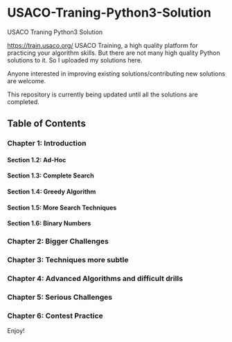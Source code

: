 # USACO-Traning-Python3-Solution
USACO Traning Python3 Solution

https://train.usaco.org/ USACO Training, a high quality platform for practicing your algorithm skills. But there are not many high quality Python solutions to it. So I uploaded my solutions here.

Anyone interested in improving existing solutions/contributing new solutions are welcome.

This repository is currently being updated until all the solutions are completed.

## Table of Contents

### Chapter 1: Introduction

#### Section 1.2: Ad-Hoc

#### Section 1.3: Complete Search

#### Section 1.4: Greedy Algorithm

#### Section 1.5: More Search Techniques

#### Section 1.6: Binary Numbers

### Chapter 2: Bigger Challenges

### Chapter 3: Techniques more subtle

### Chapter 4: Advanced Algorithms and difficult drills

### Chapter 5: Serious Challenges

### Chapter 6: Contest Practice

Enjoy!
